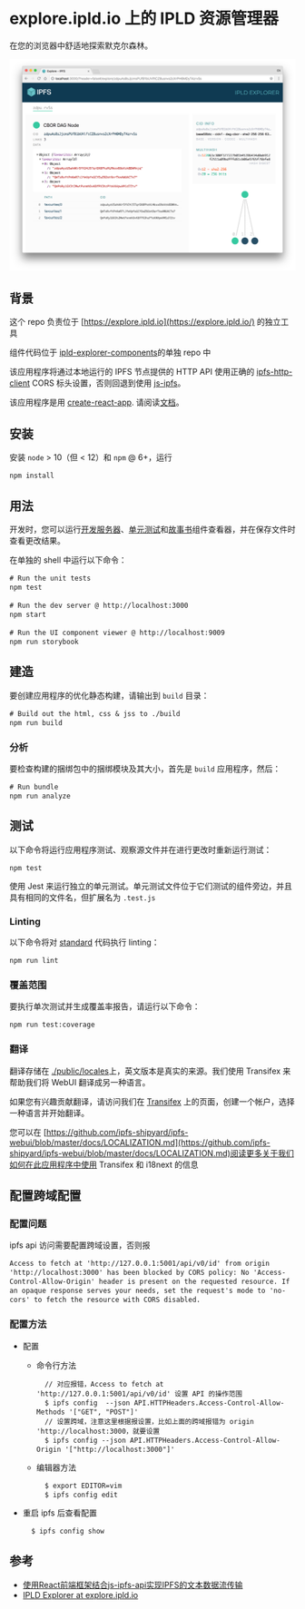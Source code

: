 # explore.ipld.io 上的 IPLD 资源管理器
在您的浏览器中舒适地探索默克尔森林。

![](./pic/ipld.png)
## 背景
这个 repo 负责位于 [https://explore.ipld.io](https://explore.ipld.io/) 的独立工具

组件代码位于 [ipld-explorer-components](https://github.com/ipfs/ipld-explorer-components)的单独 repo 中

该应用程序将通过本地运行的 IPFS 节点提供的 HTTP API  使用正确的 [ipfs-http-client](https://www.npmjs.com/package/ipfs-http-client) CORS 标头设置，否则回退到使用 [js-ipfs](https://github.com/ipfs/js-ipfs)。

该应用程序是用 [create-react-app](https://github.com/facebook/create-react-app). 请阅读[文档](https://github.com/facebook/create-react-app/blob/master/packages/react-scripts/template/README.md#table-of-contents)。

## 安装
安装 `node` > 10（但 < 12）和 `npm` @ 6+，运行

	npm install
## 用法
开发时，您可以运行[开发服务器](https://github.com/facebook/create-react-app/blob/master/packages/react-scripts/template/README.md#npm-start)、[单元测试](https://facebook.github.io/jest/)和[故事书](https://storybook.js.org/)组件查看器，并在保存文件时查看更改结果。

在单独的 shell 中运行以下命令：

	# Run the unit tests
	npm test
	
	# Run the dev server @ http://localhost:3000
	npm start
	
	# Run the UI component viewer @ http://localhost:9009
	npm run storybook

## 建造
要创建应用程序的优化静态构建，请输出到 `build` 目录：

	# Build out the html, css & jss to ./build
	npm run build
### 分析
要检查构建的捆绑包中的捆绑模块及其大小，首先是 `build` 应用程序，然后：

	# Run bundle
	npm run analyze
## 测试
以下命令将运行应用程序测试、观察源文件并在进行更改时重新运行测试：

	npm test
使用 Jest 来运行独立的单元测试。单元测试文件位于它们测试的组件旁边，并且具有相同的文件名，但扩展名为 `.test.js`

### Linting
以下命令将对 [standard](https://standardjs.com/) 代码执行 linting：

	npm run lint
### 覆盖范围
要执行单次测试并生成覆盖率报告，请运行以下命令：

	npm run test:coverage

### 翻译
翻译存储在 [./public/locales](https://github.com/ipld/explore.ipld.io/blob/master/public/locales)上，英文版本是真实的来源。我们使用 Transifex 来帮助我们将 WebUI 翻译成另一种语言。

如果您有兴趣贡献翻译，请访问我们在 [Transifex](https://www.transifex.com/ipfs/ipfs-webui/translate/) 上的页面，创建一个帐户，选择一种语言并开始翻译。

您可以在 [https://github.com/ipfs-shipyard/ipfs-webui/blob/master/docs/LOCALIZATION.md](https://github.com/ipfs-shipyard/ipfs-webui/blob/master/docs/LOCALIZATION.md)阅读更多关于我们如何在此应用程序中使用 Transifex 和 i18next 的信息

## 配置跨域配置
### 配置问题
ipfs api 访问需要配置跨域设置，否则报

	Access to fetch at 'http://127.0.0.1:5001/api/v0/id' from origin 'http://localhost:3000' has been blocked by CORS policy: No 'Access-Control-Allow-Origin' header is present on the requested resource. If an opaque response serves your needs, set the request's mode to 'no-cors' to fetch the resource with CORS disabled.

### 配置方法
- 配置
	- 命令行方法
	
			// 对应报错，Access to fetch at 'http://127.0.0.1:5001/api/v0/id' 设置 API 的操作范围
			$ ipfs config  --json API.HTTPHeaders.Access-Control-Allow-Methods '["GET", "POST"]'
			// 设置跨域，注意这里根据报设置，比如上面的跨域报错为 origin 'http://localhost:3000，就要设置
			$ ipfs config --json API.HTTPHeaders.Access-Control-Allow-Origin '["http://localhost:3000"]'
	- 编辑器方法
	
			$ export EDITOR=vim
			$ ipfs config edit
- 重启 ipfs 后查看配置

		$ ipfs config show

## 参考
- [使用React前端框架结合js-ipfs-api实现IPFS的文本数据流传输](https://rectsuly.github.io/2018/02/%E4%BD%BF%E7%94%A8react%E5%89%8D%E7%AB%AF%E6%A1%86%E6%9E%B6%E7%BB%93%E5%90%88js-ipfs-api%E5%AE%9E%E7%8E%B0ipfs%E7%9A%84%E6%96%87%E6%9C%AC%E6%95%B0%E6%8D%AE%E6%B5%81%E4%BC%A0%E8%BE%93/)
- [IPLD Explorer at explore.ipld.io](https://github.com/ipld/explore.ipld.io)